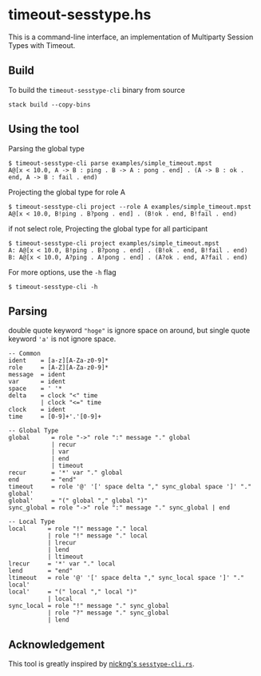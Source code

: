 # timeout-sesstype.hs

This is a command-line interface, an implementation of Multiparty Session Types with Timeout.

## Build

To build the `timeout-sesstype-cli` binary from source

```
stack build --copy-bins
```

## Using the tool

Parsing the global type

```
$ timeout-sesstype-cli parse examples/simple_timeout.mpst
A@[x < 10.0, A -> B : ping . B -> A : pong . end] . (A -> B : ok . end, A -> B : fail . end)
```

Projecting the global type for role A

```
$ timeout-sesstype-cli project --role A examples/simple_timeout.mpst
A@[x < 10.0, B!ping . B?pong . end] . (B!ok . end, B!fail . end)
```

if not select role, Projecting the global type for all participant

```
$ timeout-sesstype-cli project examples/simple_timeout.mpst
A: A@[x < 10.0, B!ping . B?pong . end] . (B!ok . end, B!fail . end)
B: A@[x < 10.0, A?ping . A!pong . end] . (A?ok . end, A?fail . end)
```

For more options, use the `-h` flag

```
$ timeout-sesstype-cli -h
```

## Parsing

double quote keyword `"hoge"` is ignore space on around, but single quote keyword `'a'` is not ignore space.

```
-- Common
ident    = [a-z][A-Za-z0-9]*
role     = [A-Z][A-Za-z0-9]*
message  = ident
var      = ident
space    = ' '*
delta    = clock "<" time
         | clock "<=" time
clock    = ident
time     = [0-9]+'.'[0-9]+

-- Global Type
global      = role "->" role ":" message "." global
            | recur
            | var
            | end
            | timeout
recur       = '*' var "." global
end         = "end"
timeout     = role '@' '[' space delta "," sync_global space ']' "." global'
global'     = "(" global "," global ")"
sync_global = role "->" role ":" message "." sync_global | end

-- Local Type
local      = role "!" message "." local
           | role "!" message "." local
           | lrecur
           | lend
           | ltimeout
lrecur     = '*' var "." local
lend       = "end"
ltimeout   = role '@' '[' space delta "," sync_local space ']' "." local'
local'     = "(" local "," local ")"
           | local
sync_local = role "!" message "." sync_global
           | role "?" message "." sync_global
           | lend
```

## Acknowledgement

This tool is greatly inspired by [nickng's `sesstype-cli.rs`](https://github.com/nickng/sesstype-cli.rs).
